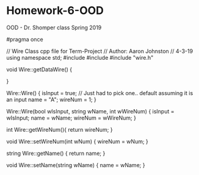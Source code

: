# Homework-6-OOD
OOD - Dr. Shomper class Spring 2019

#pragma once

// Wire Class cpp file for Term-Project
// Author: Aaron Johnston
// 4-3-19
using namespace std;
#include <string>
#include <vector>
#include "wire.h"

void Wire::getDataWire() {
	 
}

Wire::Wire() {
	isInput = true; // Just had to pick one.. default assuming it is an input
	name = "A";
	wireNum = 1;
}

Wire::Wire(bool wIsInput, string wName, int wWireNum) {
	isInput = wIsInput;
	name = wName;
	wireNum = wWireNum;
}

int Wire::getWireNum(){
	return wireNum;
}

void Wire::setWireNum(int wNum) {
	wireNum = wNum;
}

string Wire::getName() {
	return name;
}

void Wire::setName(string wName) {
	name = wName;
}
